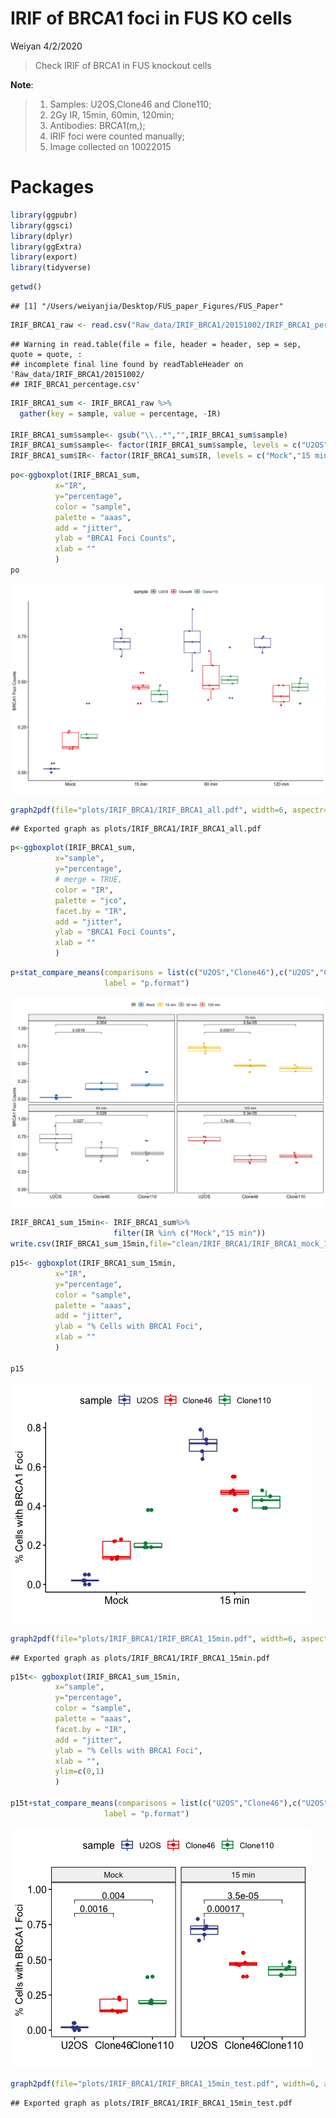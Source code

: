 IRIF of BRCA1 foci in FUS KO cells
================
Weiyan
4/2/2020

> Check IRIF of BRCA1 in FUS knockout cells

**Note**:

> 1.  Samples: U2OS,Clone46 and Clone110;
> 2.  2Gy IR, 15min, 60min, 120min;
> 3.  Antibodies: BRCA1(m,);
> 4.  IRIF foci were counted manually;
> 5.  Image collected on 10022015

# Packages

``` r
library(ggpubr)
library(ggsci)
library(dplyr)
library(ggExtra)
library(export)
library(tidyverse)
```

``` r
getwd()
```

    ## [1] "/Users/weiyanjia/Desktop/FUS_paper_Figures/FUS_Paper"

``` r
IRIF_BRCA1_raw <- read.csv("Raw_data/IRIF_BRCA1/20151002/IRIF_BRCA1_percentage.csv",header = TRUE)
```

    ## Warning in read.table(file = file, header = header, sep = sep, quote = quote, :
    ## incomplete final line found by readTableHeader on 'Raw_data/IRIF_BRCA1/20151002/
    ## IRIF_BRCA1_percentage.csv'

``` r
IRIF_BRCA1_sum <- IRIF_BRCA1_raw %>%
  gather(key = sample, value = percentage, -IR)

IRIF_BRCA1_sum$sample<- gsub("\\..*","",IRIF_BRCA1_sum$sample)
IRIF_BRCA1_sum$sample<- factor(IRIF_BRCA1_sum$sample, levels = c("U2OS","Clone46","Clone110"))
IRIF_BRCA1_sum$IR<- factor(IRIF_BRCA1_sum$IR, levels = c("Mock","15 min","60 min","120 min"))
```

``` r
po<-ggboxplot(IRIF_BRCA1_sum,
          x="IR",
          y="percentage",
          color = "sample",
          palette = "aaas",
          add = "jitter",
          ylab = "BRCA1 Foci Counts",
          xlab = ""
          )
po
```

![](fig_IRIF_BRCA1_FUS-KO_files/figure-gfm/unnamed-chunk-4-1.png)<!-- -->

``` r
graph2pdf(file="plots/IRIF_BRCA1/IRIF_BRCA1_all.pdf", width=6, aspectr=sqrt(2),font = "Arial",bg = "transparent")
```

    ## Exported graph as plots/IRIF_BRCA1/IRIF_BRCA1_all.pdf

``` r
p<-ggboxplot(IRIF_BRCA1_sum,
          x="sample",
          y="percentage",
          # merge = TRUE,
          color = "IR",
          palette = "jco",
          facet.by = "IR",
          add = "jitter",
          ylab = "BRCA1 Foci Counts",
          xlab = ""
          )
```
``` r
p+stat_compare_means(comparisons = list(c("U2OS","Clone46"),c("U2OS","Clone110")), method = "t.test",
                     label = "p.format")
```

![](fig_IRIF_BRCA1_FUS-KO_files/figure-gfm/unnamed-chunk-4-3.png)<!-- -->

``` r
IRIF_BRCA1_sum_15min<- IRIF_BRCA1_sum%>%
                       filter(IR %in% c("Mock","15 min"))
write.csv(IRIF_BRCA1_sum_15min,file="clean/IRIF_BRCA1/IRIF_BRCA1_mock_15min.csv")
```

``` r
p15<- ggboxplot(IRIF_BRCA1_sum_15min,
          x="IR",
          y="percentage",
          color = "sample",
          palette = "aaas",
          add = "jitter",
          ylab = "% Cells with BRCA1 Foci",
          xlab = ""
          )

p15
```

![](fig_IRIF_BRCA1_FUS-KO_files/figure-gfm/unnamed-chunk-6-1.png)<!-- -->

``` r
graph2pdf(file="plots/IRIF_BRCA1/IRIF_BRCA1_15min.pdf", width=6, aspectr=sqrt(2),font = "Arial",bg = "transparent")
```

    ## Exported graph as plots/IRIF_BRCA1/IRIF_BRCA1_15min.pdf

``` r
p15t<- ggboxplot(IRIF_BRCA1_sum_15min,
          x="sample",
          y="percentage",
          color = "sample",
          palette = "aaas",
          facet.by = "IR",
          add = "jitter",
          ylab = "% Cells with BRCA1 Foci",
          xlab = "",
          ylim=c(0,1)
          )

p15t+stat_compare_means(comparisons = list(c("U2OS","Clone46"),c("U2OS","Clone110")), method = "t.test",
                     label = "p.format")
```

![](fig_IRIF_BRCA1_FUS-KO_files/figure-gfm/unnamed-chunk-6-2.png)<!-- -->

``` r
graph2pdf(file="plots/IRIF_BRCA1/IRIF_BRCA1_15min_test.pdf", width=6, aspectr=sqrt(2),font = "Arial",bg = "transparent")
```

    ## Exported graph as plots/IRIF_BRCA1/IRIF_BRCA1_15min_test.pdf
